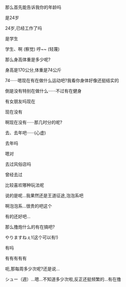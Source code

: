 那么首先能告诉我你的年龄吗 

是24岁

24岁,已经工作了吗

是学生

学生、啊 (察觉) 哼~~ (轻蔑)

那么身高体重是多少呢?

身高是170公分,体重是74公斤

74······嗯现在有在做什么运动吧?我看你身体好像还挺结实的

倒是没有特别在做什么······不过有在健身

有女朋友吗现在

现在没有

啊现在没有······那几时分的呢?

去、去年吧······(心虚)

去年吗

嗯对

去过风俗店吗

曾经去过

比较喜欢哪种玩法呢

说的是呢…我果然还是王道征途,泡泡系吧

啊泡泡系…很贵的吧这个

有的还好吧…

那么撸炮什么的有在搞吧?

やりますねぇ!(这个可以有!)

有吗

有有有有有

呃,那每周多少次呢?还是说…

シュー（週）…嗯…不知道多少次啦,反正还挺频繁的…有在撸

